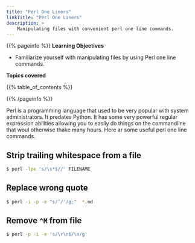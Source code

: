 ```yaml
---
title: "Perl One Liners"
linkTitle: "Perl One Liners"
description: >
    Manipulating files with convenient perl one line commands.
---
```



{{% pageinfo %}}
**Learning Objectives**

* Familiarize yourself with manipulating files by using Perl one line commands.

**Topics covered**

{{% table_of_contents %}}

{{% /pageinfo %}}

Perl is a programming language that used to be very popular with system
administrators. It predates Python. It has some very powerful regular
expression abilities allowing you to easily do things on the commandline
that woul otherwise thake many hours. Here ar some useful perl one line
commands.

## Strip trailing whitespace from a file

```bash
$ perl -lpe 's/\s*$//' FILENAME
```

## Replace wrong quote

```bash
$ perl -i -p -e "s/’/'/g;"  *.md
```

## Remove `^M` from file

```bash
$ perl -p -i -e 's/\r\n$/\n/g'
```
